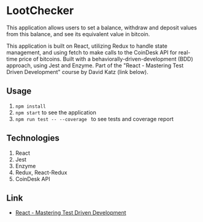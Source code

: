 # LootChecker
This application allows users to set a balance, withdraw and deposit values from this balance, and see its equivalent value in bitcoin.

This application is built on React, utilizing Redux to handle state management, and using fetch to make calls to the CoinDesk API for real-time price of bitcoins. Built with a behaviorally-driven-development (BDD) approach, using Jest and Enzyme. Part of the "React - Mastering Test Driven Development" course by David Katz (link below).

## Usage
1. ```npm install```
2. ```npm start``` to see the application
3. ```npm run test -- --coverage ``` to see tests and coverage report

## Technologies
1. React
2. Jest
3. Enzyme
4. Redux, React-Redux
5. CoinDesk API

## Link
* [React - Mastering Test Driven Development](https://www.udemy.com/react-tdd/)
